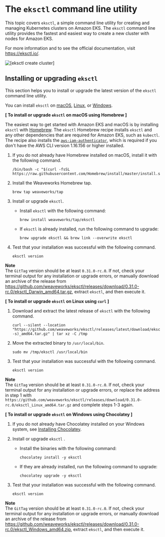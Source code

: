 # The `eksctl` command line utility<a name="eksctl"></a>

This topic covers `eksctl`, a simple command line utility for creating and managing Kubernetes clusters on Amazon EKS\. The `eksctl` command line utility provides the fastest and easiest way to create a new cluster with nodes for Amazon EKS\.

For more information and to see the official documentation, visit [https://eksctl\.io/](https://github.com/weaveworks/eksctl)\.

![\[eksctl create cluster\]](http://docs.aws.amazon.com/eks/latest/userguide/images/eksctl-create-cluster.gif)

## Installing or upgrading `eksctl`<a name="installing-eksctl"></a>

This section helps you to install or upgrade the latest version of the `eksctl` command line utility\.

You can install `eksctl` on [macOS](#install-eksctl-macos2), [Linux](#install-eksctl-linux2), or [Windows](#install-eksctl-windows2)\.<a name="install-eksctl-macos2"></a>

**\[ To install or upgrade `eksctl` on macOS using Homebrew \]**

The easiest way to get started with Amazon EKS and macOS is by installing `eksctl` with [Homebrew](https://brew.sh/)\. The `eksctl` Homebrew recipe installs `eksctl` and any other dependencies that are required for Amazon EKS, such as `kubectl`\. The recipe also installs the [`aws-iam-authenticator`](install-aws-iam-authenticator.md), which is required if you don't have the AWS CLI version 1\.16\.156 or higher installed\.

1. If you do not already have Homebrew installed on macOS, install it with the following command\.

   ```
   /bin/bash -c "$(curl -fsSL https://raw.githubusercontent.com/Homebrew/install/master/install.sh)"
   ```

1. Install the Weaveworks Homebrew tap\.

   ```
   brew tap weaveworks/tap
   ```

1. Install or upgrade `eksctl`\.
   + Install `eksctl` with the following command:

     ```
     brew install weaveworks/tap/eksctl
     ```
   + If `eksctl` is already installed, run the following command to upgrade:

     ```
     brew upgrade eksctl && brew link --overwrite eksctl
     ```

1. Test that your installation was successful with the following command\.

   ```
   eksctl version
   ```
**Note**  
 The `GitTag` version should be at least `0.31.0-rc.0`\. If not, check your terminal output for any installation or upgrade errors, or manually download an archive of the release from [https://github\.com/weaveworks/eksctl/releases/download/0\.31\.0\-rc\.0/eksctl\_Darwin\_amd64\.tar\.gz](https://github.com/weaveworks/eksctl/releases/download/0.31.0-rc.0/eksctl_Darwin_amd64.tar.gz), extract `eksctl`, and then execute it\.<a name="install-eksctl-linux2"></a>

**\[ To install or upgrade `eksctl` on Linux using `curl` \]**

1. Download and extract the latest release of `eksctl` with the following command\.

   ```
   curl --silent --location "https://github.com/weaveworks/eksctl/releases/latest/download/eksctl_$(uname -s)_amd64.tar.gz" | tar xz -C /tmp
   ```

1. Move the extracted binary to `/usr/local/bin`\.

   ```
   sudo mv /tmp/eksctl /usr/local/bin
   ```

1. Test that your installation was successful with the following command\.

   ```
   eksctl version
   ```
**Note**  
The `GitTag` version should be at least `0.31.0-rc.0`\. If not, check your terminal output for any installation or upgrade errors, or replace the address in step 1 with `https://github.com/weaveworks/eksctl/releases/download/0.31.0-rc.0/eksctl_Linux_amd64.tar.gz` and complete steps 1\-3 again\.<a name="install-eksctl-windows2"></a>

**\[ To install or upgrade `eksctl` on Windows using Chocolatey \]**

1. If you do not already have Chocolatey installed on your Windows system, see [Installing Chocolatey](https://chocolatey.org/install)\.

1. Install or upgrade `eksctl` \.
   + Install the binaries with the following command:

     ```
     chocolatey install -y eksctl 
     ```
   + If they are already installed, run the following command to upgrade:

     ```
     chocolatey upgrade -y eksctl 
     ```

1. Test that your installation was successful with the following command\.

   ```
   eksctl version
   ```
**Note**  
 The `GitTag` version should be at least `0.31.0-rc.0`\. If not, check your terminal output for any installation or upgrade errors, or manually download an archive of the release from [https://github\.com/weaveworks/eksctl/releases/download/0\.31\.0\-rc\.0/eksctl\_Windows\_amd64\.zip](https://github.com/weaveworks/eksctl/releases/download/0.31.0-rc.0/eksctl_Windows_amd64.zip), extract `eksctl`, and then execute it\.